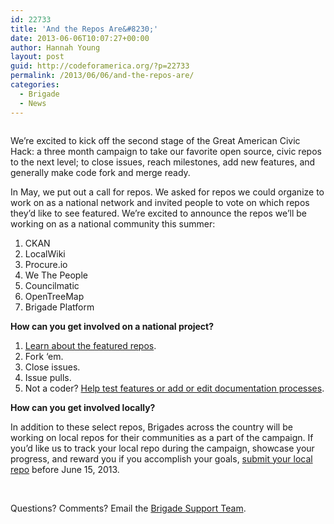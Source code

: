 ```yaml
---
id: 22733
title: 'And the Repos Are&#8230;'
date: 2013-06-06T10:07:27+00:00
author: Hannah Young
layout: post
guid: http://codeforamerica.org/?p=22733
permalink: /2013/06/06/and-the-repos-are/
categories:
  - Brigade
  - News
---
```

<p dir="ltr">
  <a href="http://brigade.codeforamerica.org/civic-coding"><img class="alignleft size-full wp-image-22744" title="banner" src="http://codeforamerica.org/wp-content/uploads/2013/06/banner2.png" alt="" /></a>
</p>

We&#8217;re excited to kick off the second stage of the Great American Civic Hack: a three month campaign to take our favorite open source, civic repos to the next level; to close issues, reach milestones, add new features, and generally make code fork and merge ready.

In May, we put out a call for repos. We asked for repos we could organize to work on as a national network and invited people to vote on which repos they&#8217;d like to see featured. We&#8217;re excited to announce the repos we&#8217;ll be working on as a national community this summer:

  1. CKAN
  2. LocalWiki
  3. Procure.io
  4. We The People
  5. Councilmatic
  6. OpenTreeMap
  7. Brigade Platform

**How can you get involved on a national project?**

  1. [Learn about the featured repos](https://docs.google.com/a/codeforamerica.org/document/d/1QcUrUcAHu8eYXdLT7VeX0uLBlkKdCRKwWKYnoyN63qY/edit#).
  2. Fork &#8216;em.
  3. Close issues.
  4. Issue pulls.
  5. Not a coder? [Help test features or add or edit documentation processes](https://docs.google.com/a/codeforamerica.org/document/d/1QcUrUcAHu8eYXdLT7VeX0uLBlkKdCRKwWKYnoyN63qY/edit#).

**How can you get involved locally?**

In addition to these select repos, Brigades across the country will be working on local repos for their communities as a part of the campaign. If you&#8217;d like us to track your local repo during the campaign, showcase your progress, and reward you if you accomplish your goals, [submit your local repo](http://brigade.codeforamerica.org/civic-coding) before June 15, 2013.

&nbsp;

Questions? Comments? Email the [Brigade Support Team](http://codeforamerica.org/wp-admin/brigade-info@codeforamerica.org).

<p dir="ltr">